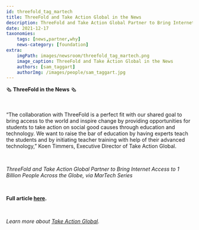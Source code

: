 ```yaml
---
id: threefold_tag_martech
title: ThreeFold and Take Action Global in the News
description: ThreeFold and Take Action Global Partner to Bring Internet Access to 1 Billion People Across the Globe, via MarTech Series
date: 2021-12-17
taxonomies:
    tags: [news,partner,why]
    news-category: [foundation]
extra:
    imgPath: images/newsroom/threefold_tag_martech.png
    image_caption: ThreeFold and Take Action Global in the News
    authors: [sam_taggart]
    authorImg: /images/people/sam_taggart.jpg
---
```


🗞 **ThreeFold in the News** 🗞

<br/>

“The collaboration with ThreeFold is a perfect fit with our shared goal to bring access to the world and inspire change by providing opportunities for students to take action on social good causes through education and technology. We want to raise the bar of education by having experts teach the students and by initiating teacher training with help of their advanced technology,” Koen Timmers, Executive Director of Take Action Global.

<br/>

*ThreeFold and Take Action Global Partner to Bring Internet Access to 1 Billion People Across the Globe, via MarTech Series*

<br/>

**Full article [here](https://martechseries.com/technology/threefold-and-take-action-global-partner-to-bring-internet-access-to-1-billion-people-across-the-globe/).**

<br/>

*Learn more about [Take Action Global](https://www.takeactionglobal.org/).*